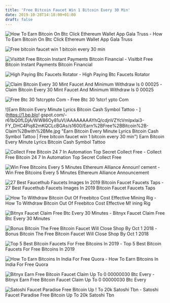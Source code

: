 ```yaml
---
title: 'Free Bitcoin Faucet Win 1 Bitcoin Every 30 Min'
date: 2019-10-28T14:18:00+01:00
draft: false
---
```


![How To Earn Bitcoin On Btc Click Ethereum Wallet App Gala Truss - ](https://i.imgur.com/fEuYMFT.png "How To Earn Bitcoin On Btc Click Ethereum Wallet App Gala Truss | Free bitcoin faucet win 1 bitcoin every 30 min") How To Earn Bitcoin On Btc Click Ethereum Wallet App Gala Truss

![Free bitcoin faucet win 1 bitcoin every 30 min](http://standort-aktiv.at/img/8d2da99167898913e19a8cfe32c9990c.jpg "Free bitcoin faucet win 1 bitcoin every 30 min") 

![Visitbit Free Bitcoin Instant Payments Bitcoin Financial - ](https://imgv2-2-f.scribdassets.com/img/document/232967389/original/276f6059c3/1564183464?v=1 "Visitbit Free Bitcoin Instant Payments Bitcoin Financial | Free bitcoin faucet win 1 bitcoin every 30 min") Visitbit Free Bitcoin Instant Payments Bitcoin Financial

![High Paying Btc Faucets Rotator - ](https://s22.postimg.cc/j2xwgetsh/image.jpg "High Paying Btc Faucets Rotator | Free bitcoin faucet win 1 bitcoin every 30 min") High Paying Btc Faucets Rotator

![Claim Bitcoin Every 30 Mint Faucet And Minimum Withdraw Is 0 00025 - ](https://cryptobillboard.net/wp-content/uploads/2019/06/Claim-bitcoin-every-30-mint-faucet-and-minimum-withdraw-is.jpg "Claim Bitcoin Every 30 Mint Faucet And Minimum Withdraw Is 0 00025 | Free bitcoin faucet win 1 bitcoin every 30 min") Claim Bitcoin Every 30 Mint Faucet And Minimum Withdraw Is 0 00025

![Free Btc 30 1stcrypto Com - ](https://1stcrypto.com/wp-content/uploads/2015/03/freebitco-in-faucet.jpg "Free Btc 30 1stcrypto Com | Free bitcoin faucet win 1 bitcoin every 30 min") Free Btc 30 1stcr! ypto Com

![Earn Bitcoin Every Minute Lyrics Bitcoin Cash Symbol Tattoo - ](https://1.bp.blo!   gspot.com/-r61bQ0fLDjA/WW86Oy81uVI/AAAAAAAAYhQ/cdjnVZYcVmIpxlai3-FY_DHC4Piq82mKQCLcBGAs/s1600/Earn%2BFree%2BBitcoin%2B-Claim%2Bwith%2BMe.jpg "Earn Bitcoin Every Minute Lyrics Bitcoin Cash Symbol Tattoo | Free bitcoin faucet win 1 bitcoin every 30 min") Earn Bitcoin Every Minute Lyrics Bitcoin Cash Symbol Tattoo

![Collect Free Bitcoin 24 7 In Automation Top Secret Collect Free - ](https://www.bitcoinerpro.com/uploads/8/3/3/9/8339947/slide16_orig.png "Collect Free Bitcoin 24 7 In Automation Top Secret Collect Free | Free bitcoin faucet win 1 bitcoin every 30 min") Collect Free Bitcoin 24 7 In Automation Top Secret Collect Free

![Win Free Bitcoins Every 5 Minutes Ethereum Alliance Announ!   cement - ](https://i.ytimg.com/vi/0dh7_TKWL70/maxresdefault.jpg "Win Free Bitcoins Every 5 Minutes Ethereum Alliance Announcement | Free bitcoin faucet win 1 bitcoin every 30 min") Win Free Bitcoins Every 5 Minutes Ethereum Alliance Announcement

![27 Best Faucethub Faucets Images In 2019 Bitcoin Faucet Faucets Taps - ](https://i.pinimg.com/236x/5a/44/a7/5a44a7d992931522dcd531e34a0ef01c.jpg "27 Best Faucethub Faucets Images In 2019 Bitcoin Faucet Faucets Taps | Free bitcoin faucet win 1 bitcoin every 30 min") 27 Best Faucethub Faucets Images In 2019 Bitcoin Faucet Faucets Taps

![How To Withdraw Bitcoin Out Of Freebitco Cost Effective Mining Rig - ](https://3.bp.blogspot.com/-PZRD8h-mJ7k/WclaCSmm_9I/AAAAAAAAJYk/jLoiAv7oRpQ6HAPQJ54QaZoch-zKyaaTACLcBGAs/s1600/fbtc_min.png "How To Withdraw Bitcoin Out Of Freebitco Cost Effective Mining Rig | Free bitcoin faucet win 1 bitcoin ever!   y 30 min") How To Withdraw Bitcoin Out Of Freebitco Cost Effective M! ining Rig

![Bitnyx Faucet Claim Free Btc Every 30 Minutes - ](https://i.ytimg.com/vi/1XkRLzoiTpg/maxresdefault.jpg "Bitnyx Faucet Claim Free Btc Every 30 Minutes | Free bitcoin faucet win 1 bitcoin every 30 min") Bitnyx Faucet Claim Free Btc Every 30 Minutes

![Bonus Bitcoin The Free Bitcoin Faucet Will Close Shop By Oct 1 2018 - ](https://ecoin4dummies.com/wp-content/uploads/2018/09/Bonus-Bitcoin.png "Bonus Bitcoin The Free Bitcoin Faucet Will Close Shop By Oct 1 2018 | Free bitcoin faucet win 1 bitcoin every 30 min") Bonus Bitcoin The Free Bitcoin Faucet Will Close Shop By Oct 1 2018

![Top 5 Best Bitcoin Faucets For Free Bitcoins In 2019 - ](https://blockchainseo.net/wp-content/uploads/2019/01/FreeBitcoin.io_-1024x655.png "Top 5 Best Bitcoin Faucets For Free!    Bitcoins In 2019 | Free bitcoin faucet win 1 bitcoin every 30 min") Top 5 Best Bitcoin Faucets For Free Bitcoins In 2019

![How To Earn Bitcoins In India For Free Quora - ](https://qph.fs.quoracdn.net/main-qimg-42c4739558392c8cecba54d0564a2af2-c "How To Earn Bitcoins In India For Free Quora | Free bitcoin faucet win 1 bitcoin every 30 min") How To Earn Bitcoins In India For Free Quora

![Bitnyx Earn Free Bitcoin Faucet Claim Up To 0 00000030 Btc Every - ](http://how-to-make-all.com/uploads/thumbs/e55dfff8d-1.jpg "Bitnyx Earn Free Bitcoin Faucet Claim Up To 0 00000030 Btc Every | Free bitcoin faucet win 1 bitcoin every 30 min") Bitnyx Earn Free Bitcoin Faucet Claim Up To 0 00000030 Btc Every

![Satoshi Faucet Paradise Free Bitcoin Up !   To 20k Satoshi Tbn - ](http://i.imgur.com/YlDI1B7.png "Satoshi Faucet Paradise Free Bitcoin Up T!   o 20k Satoshi Tbn | Free bitcoin faucet win 1 bitcoin every 30 min") Satoshi Faucet Paradise Free Bitcoin Up To 20k Satoshi Tbn